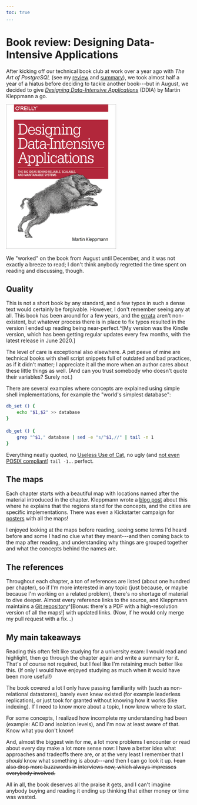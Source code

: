 ```yaml
---
toc: true
...
```


# Book review: Designing Data-Intensive Applications

After kicking off our technical book club at work over a year ago with *The Art
of PostgreSQL* (see my [review] and [summary]), we took almost half a year of a
hiatus before deciding to tackle another book---but in August, we decided to
give [*Designing Data-Intensive Applications*][ddia] (DDIA) by Martin Kleppmann
a go.

![Cover of *Designing Data-Intensive Applications*](images/2021-02-02-ddia-cover.png)

We "worked" on the book from August until December, and it was not exactly a
breeze to read; I don't think anybody regretted the time spent on reading and
discussing, though.

[review]:  <2020-03-29-taop-review.html>
[summary]: <2020-04-05-taop-summary.html>
[ddia]:    <https://dataintensive.net/>

## Quality

This is not a short book by any standard, and a few typos in such a dense text
would certainly be forgivable. However, I don't remember seeing any at all.
This book has been around for a few years, and the [errata] aren't
non-existent, but whatever process there is in place to fix typos resulted in
the version I ended up reading being near-perfect.^[My version was the Kindle
version, which has been getting regular updates every few months, with the
latest release in June 2020.]

The level of care is exceptional also elsewhere. A pet peeve of mine are
technical books with shell script snippets full of outdated and bad practices,
as if it didn't matter; I appreciate it all the more when an author cares about
these little things as well. (And can you trust somebody who doesn't quote
their variables? Surely not.)

There are several examples where concepts are explained using simple shell
implementations, for example the "world's simplest database":

```bash
db_set () {
    echo "$1,$2" >> database
}

db_get () {
    grep "^$1," database | sed -e "s/^$1,//" | tail -n 1
}
```

Everything neatly quoted, no [Useless Use of Cat][uuoc], no ugly (and [not even
POSIX compliant][posix]) `tail -1`... perfect.

[errata]: <https://www.oreilly.com/catalog/errata.csp?isbn=0636920032175>
[uuoc]:   <http://porkmail.org/era/unix/award.html>
[posix]:  <https://pubs.opengroup.org/onlinepubs/9699919799/utilities/tail.html#tag_20_125_18>

## The maps

Each chapter starts with a beautiful map with locations named after the
material introduced in the chapter. Kleppmann wrote a [blog post][blog] about
this where he explains that the regions stand for the concepts, and the cities
are specific implementations. There was even a Kickstarter campaign for
[posters] with all the maps!

I enjoyed looking at the maps before reading, seeing some terms I'd heard
before and some I had no clue what they meant---and then coming back to the map
after reading, and understanding why things are grouped together and what the
concepts behind the names are.

[blog]:    <https://martin.kleppmann.com/2017/03/15/map-distributed-data-systems.html>
[posters]: <https://dataintensive.net/poster.html>

## The references

Throughout each chapter, a ton of references are listed (about one hundred per
chapter), so if I'm more interested in any topic (just because, or maybe
because I'm working on a related problem), there's no shortage of material to
dive deeper. Almost every reference links to the source, and Kleppmann
maintains a [Git repository][ddia-references]^[Bonus: there's a PDF with a
high-resolution version of all the maps!] with updated links. (Now, if he would
only merge my pull request with a fix...)

[ddia-references]: <https://github.com/ept/ddia-references>

## My main takeaways

Reading this often felt like studying for a university exam: I would read and
highlight, then go through the chapter again and write a summary for it. That's
of course not required, but I feel like I'm retaining much better like this.
(If only I would have enjoyed studying as much when it would have been more
useful!)

The book covered a lot I only have passing familiarity with (such as
non-relational datastores), barely even knew existed (for example leaderless
replication), or just took for granted without knowing how it works (like
indexing). If I need to know more about a topic, I now know where to start.

For some concepts, I realized how incomplete my understanding had been
(example: ACID and isolation levels), and I'm now at least aware of that. Know
what you don't know!

And, almost the biggest win for me, a lot more problems I encounter or read
about every day make a lot more sense now: I have a better idea what approaches
and tradeoffs there are, or at the very least I remember that I *should* know
what something is about---and then I can go look it up. ~~I can also drop more
buzzwords in interviews now, which always impresses everybody involved.~~

All in all, the book deserves all the praise it gets, and I can't imagine
anybody buying and reading it ending up thinking that either money or time was
wasted.
